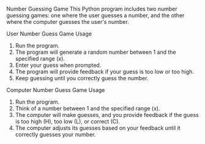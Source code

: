 Number Guessing Game
This Python program includes two number guessing games: one where the user guesses a number, and the other where the computer guesses the user's number.

User Number Guess Game
Usage
1. Run the program.
2. The program will generate a random number between 1 and the specified range (x).
3. Enter your guess when prompted.
4. The program will provide feedback if your guess is too low or too high.
5. Keep guessing until you correctly guess the number.

Computer Number Guess Game
Usage
1. Run the program.
2. Think of a number between 1 and the specified range (x).
3. The computer will make guesses, and you provide feedback if the guess is too high (H), too low (L), or correct (C).
4. The computer adjusts its guesses based on your feedback until it correctly guesses your number.
